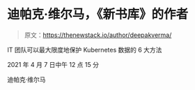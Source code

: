 # 迪帕克·维尔马，《新书库》的作者

> 原文：<https://thenewstack.io/author/deepakverma/>

IT 团队可以最大限度地保护 Kubernetes 数据的 6 大方法

2021 年 4 月 7 日中午 12 点 15 分

迪帕克·维尔马